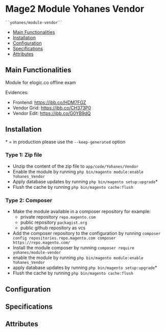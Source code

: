 # Mage2 Module Yohanes Vendor

    ``yohanes/module-vendor``

 - [Main Functionalities](#markdown-header-main-functionalities)
 - [Installation](#markdown-header-installation)
 - [Configuration](#markdown-header-configuration)
 - [Specifications](#markdown-header-specifications)
 - [Attributes](#markdown-header-attributes)


## Main Functionalities
Module for elogic.co offline exam

Evidences:
- Frontend: https://ibb.co/HDM7FGZ
- Vendor Grid: https://ibb.co/CH373P0
- Vendor Edit: https://ibb.co/G0YB9dQ

## Installation
\* = in production please use the `--keep-generated` option

### Type 1: Zip file

 - Unzip the content of the zip file to `app/code/Yohanes/Vendor`
 - Enable the module by running `php bin/magento module:enable Yohanes_Vendor`
 - Apply database updates by running `php bin/magento setup:upgrade`\*
 - Flush the cache by running `php bin/magento cache:flush`

### Type 2: Composer

 - Make the module available in a composer repository for example:
    - private repository `repo.magento.com`
    - public repository `packagist.org`
    - public github repository as vcs
 - Add the composer repository to the configuration by running `composer config repositories.repo.magento.com composer https://repo.magento.com/`
 - Install the module composer by running `composer require yohanes/module-vendor`
 - enable the module by running `php bin/magento module:enable Yohanes_Vendor`
 - apply database updates by running `php bin/magento setup:upgrade`\*
 - Flush the cache by running `php bin/magento cache:flush`


## Configuration




## Specifications




## Attributes



